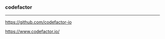 ### codefactor
---
https://github.com/codefactor-io

https://www.codefactor.io/

```
```

```
```

```
```


